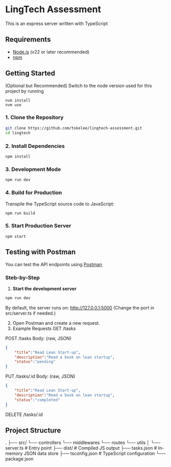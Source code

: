 # LingTech Assessment

This is an express server written with TypeScript

## Requirements

- [Node.js](https://nodejs.org/) (v22 or later recommended)
- [npm](https://www.npmjs.com/)

## Getting Started

(Optional but Recommended) Switch to the node version used for this project by running

```
nvm install
nvm use
```

### 1. Clone the Repository

```bash
git clone https://github.com/tokelee/lingtech-assessment.git
cd lingtech
```

### 2. Install Dependencies
```
npm install
```

### 3. Development Mode
```
npm run dev
```

### 4. Build for Production
Transpile the TypeScript source code to JavaScript:
```
npm run build
```

### 5. Start Production Server
```
npm start
```

## Testing with Postman
You can test the API endpoints using [Postman](https://www.postman.com/downloads/)

### Steb-by-Step
1. **Start the development server**
```bash
npm run dev
```

By default, the server runs on: http://127.0.0.1:5000
(Change the port in src/server.ts if needed.)

2. Open Postman and create a new request.
3. Example Requests
GET /tasks

POST /tasks
Body: (raw, JSON)
```json
{
    "title":"Read Lean Start-up",
    "description":"Read a book on lean startup",
    "status":"pending"
}
```

PUT /tasks/:id
Body: (raw, JSON)
```json
{
    "title":"Read Lean Start-up",
    "description":"Read a book on lean startup",
    "status":"completed"
}
```

DELETE /tasks/:id

## Project Structure
.
├── src/
    └── controllers
    └── middlewares
    └── routes
    └── utils
│   └── server.ts       # Entry point
├── dist/               # Compiled JS output
├── tasks.json          # In-memory JSON data store
├── tsconfig.json       # TypeScript configuration
└── package.json